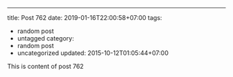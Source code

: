 ---
title: Post 762
date: 2019-01-16T22:00:58+07:00
tags:
  - random post
  - untagged
category:
  - random post
  - uncategorized
updated: 2015-10-12T01:05:44+07:00

This is content of post 762